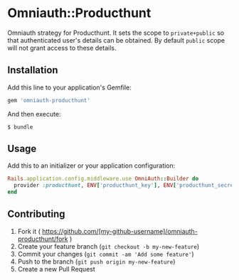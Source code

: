 # Omniauth::Producthunt

Omniauth strategy for Producthunt.
It sets the scope to `private+public` so that authenticated user's details can be obtained.
By default `public` scope will not grant access to these details.

## Installation

Add this line to your application's Gemfile:

```ruby
gem 'omniauth-producthunt'
```

And then execute:

    $ bundle

## Usage

Add this to an initializer or your application configuration:

```ruby
Rails.application.config.middleware.use OmniAuth::Builder do
  provider :producthunt, ENV['producthunt_key'], ENV['producthunt_secret']
end

```

## Contributing

1. Fork it ( https://github.com/[my-github-username]/omniauth-producthunt/fork )
2. Create your feature branch (`git checkout -b my-new-feature`)
3. Commit your changes (`git commit -am 'Add some feature'`)
4. Push to the branch (`git push origin my-new-feature`)
5. Create a new Pull Request
